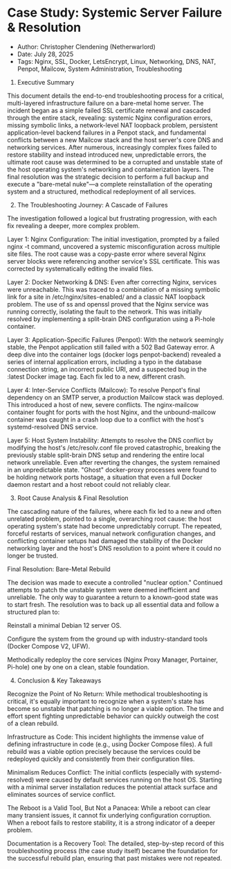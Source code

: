 # Case Study: Systemic Server Failure & Resolution

* Author: Christopher Clendening (Netherwarlord)
* Date: July 28, 2025
* Tags: Nginx, SSL, Docker, LetsEncrypt, Linux, Networking, DNS, NAT, Penpot, Mailcow, System Administration, Troubleshooting

1. Executive Summary

This document details the end-to-end troubleshooting process for a critical, multi-layered infrastructure failure on a bare-metal home server. The incident began as a simple failed SSL certificate renewal and cascaded through the entire stack, revealing: systemic Nginx configuration errors, missing symbolic links, a network-level NAT loopback problem, persistent application-level backend failures in a Penpot stack, and fundamental conflicts between a new Mailcow stack and the host server's core DNS and networking services. After numerous, increasingly complex fixes failed to restore stability and instead introduced new, unpredictable errors, the ultimate root cause was determined to be a corrupted and unstable state of the host operating system's networking and containerization layers. The final resolution was the strategic decision to perform a full backup and execute a "bare-metal nuke"—a complete reinstallation of the operating system and a structured, methodical redeployment of all services.

2. The Troubleshooting Journey: A Cascade of Failures

The investigation followed a logical but frustrating progression, with each fix revealing a deeper, more complex problem.

Layer 1: Nginx Configuration: The initial investigation, prompted by a failed nginx -t command, uncovered a systemic misconfiguration across multiple site files. The root cause was a copy-paste error where several Nginx server blocks were referencing another service's SSL certificate. This was corrected by systematically editing the invalid files.

Layer 2: Docker Networking & DNS: Even after correcting Nginx, services were unreachable. This was traced to a combination of a missing symbolic link for a site in /etc/nginx/sites-enabled/ and a classic NAT loopback problem. The use of ss and openssl proved that the Nginx service was running correctly, isolating the fault to the network. This was initially resolved by implementing a split-brain DNS configuration using a Pi-hole container.

Layer 3: Application-Specific Failures (Penpot): With the network seemingly stable, the Penpot application still failed with a 502 Bad Gateway error. A deep dive into the container logs (docker logs penpot-backend) revealed a series of internal application errors, including a typo in the database connection string, an incorrect public URI, and a suspected bug in the :latest Docker image tag. Each fix led to a new, different crash.

Layer 4: Inter-Service Conflicts (Mailcow): To resolve Penpot's final dependency on an SMTP server, a production Mailcow stack was deployed. This introduced a host of new, severe conflicts. The nginx-mailcow container fought for ports with the host Nginx, and the unbound-mailcow container was caught in a crash loop due to a conflict with the host's systemd-resolved DNS service.

Layer 5: Host System Instability: Attempts to resolve the DNS conflict by modifying the host's /etc/resolv.conf file proved catastrophic, breaking the previously stable split-brain DNS setup and rendering the entire local network unreliable. Even after reverting the changes, the system remained in an unpredictable state. "Ghost" docker-proxy processes were found to be holding network ports hostage, a situation that even a full Docker daemon restart and a host reboot could not reliably clear.

3. Root Cause Analysis & Final Resolution

The cascading nature of the failures, where each fix led to a new and often unrelated problem, pointed to a single, overarching root cause: the host operating system's state had become unpredictably corrupt. The repeated, forceful restarts of services, manual network configuration changes, and conflicting container setups had damaged the stability of the Docker networking layer and the host's DNS resolution to a point where it could no longer be trusted.

Final Resolution: Bare-Metal Rebuild

The decision was made to execute a controlled "nuclear option." Continued attempts to patch the unstable system were deemed inefficient and unreliable. The only way to guarantee a return to a known-good state was to start fresh. The resolution was to back up all essential data and follow a structured plan to:

Reinstall a minimal Debian 12 server OS.

Configure the system from the ground up with industry-standard tools (Docker Compose V2, UFW).

Methodically redeploy the core services (Nginx Proxy Manager, Portainer, Pi-hole) one by one on a clean, stable foundation.

4. Conclusion & Key Takeaways

Recognize the Point of No Return: While methodical troubleshooting is critical, it's equally important to recognize when a system's state has become so unstable that patching is no longer a viable option. The time and effort spent fighting unpredictable behavior can quickly outweigh the cost of a clean rebuild.

Infrastructure as Code: This incident highlights the immense value of defining infrastructure in code (e.g., using Docker Compose files). A full rebuild was a viable option precisely because the services could be redeployed quickly and consistently from their configuration files.

Minimalism Reduces Conflict: The initial conflicts (especially with systemd-resolved) were caused by default services running on the host OS. Starting with a minimal server installation reduces the potential attack surface and eliminates sources of service conflict.

The Reboot is a Valid Tool, But Not a Panacea: While a reboot can clear many transient issues, it cannot fix underlying configuration corruption. When a reboot fails to restore stability, it is a strong indicator of a deeper problem.

Documentation is a Recovery Tool: The detailed, step-by-step record of this troubleshooting process (the case study itself) became the foundation for the successful rebuild plan, ensuring that past mistakes were not repeated.

